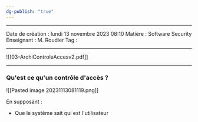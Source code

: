```yaml
---
dg-publish: "true"
---
```

---

 Date de création : lundi 13 novembre 2023 08:10
 Matière : Software Security
 Enseignant : M. Roudier
 Tag :

---

 ![[03-ArchiControleAccesv2.pdf]]

---

### Qu'est ce qu'un contrôle d'accès ?

 ![[Pasted image 20231113081119.png]]

En supposant :
- Que le système sait qui est l'utilisateur